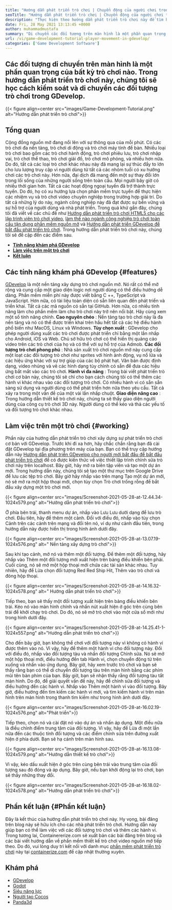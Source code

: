 ```yaml
---
title: "Hướng dẫn phát triển trò chơi | Chuyển động của người chơi trong GDevelop" 
seoTitle: "Hướng dẫn phát triển trò chơi | Chuyển động của người chơi trong GDevelop" 
description: "Thực hiện theo hướng dẫn phát triển trò chơi này để tìm hiểu về các chức năng trò chơi cơ bản. GDevelop là một phần mềm tạo trò chơi miễn phí để xây dựng và xuất bản các trò chơi." 
date: Fri, 28 May 2021 13:13:45 +0000
author: muhammadmustafa
summary: "Di chuyển các đối tượng trên màn hình là một phần quan trọng của bất kỳ trò chơi nào. Trong hướng dẫn phát triển trò chơi này, chúng tôi sẽ học cách kiểm soát và di chuyển các đối tượng trò chơi trong GDevelop." 
url: /vi/game-development-tutorial-player-movement-in-gdevelop/
categories: ['Game Development Software']
---
```


## Các đối tượng di chuyển trên màn hình là một phần quan trọng của bất kỳ trò chơi nào. Trong hướng dẫn phát triển trò chơi này, chúng tôi sẽ học cách kiểm soát và di chuyển các đối tượng trò chơi trong GDevelop.

{{< figure align=center src="images/Game-Development-Tutorial.png" alt="Hướng dẫn phát triển trò chơi">}}


## **Tổng quan** 
Cộng đồng nguồn mở đang nổi lên với sự thông qua của mỗi phút. Có các trò chơi đa nền tảng, trò chơi di động và trò chơi máy tính để bàn. Nhiều loại trò chơi bao gồm các trò chơi hành động, trò chơi phiêu lưu, trò chơi nhập vai, trò chơi thể thao, trò chơi giải đố, trò chơi mô phỏng, và nhiều hơn nữa. Do đó, tất cả các loại trò chơi khác nhau này đã mang lại sự thúc đẩy to lớn cho lưu lượng truy cập vì người dùng từ tất cả các nhóm tuổi có xu hướng chơi các trò chơi này.
Hơn nữa, đại dịch đã mang đến một sự thay đổi lớn trong lối sống của những người sống trên toàn cầu. Mọi người bây giờ có nhiều thời gian hơn. Tất cả các hoạt động ngoại tuyến đã trở thành trực tuyến. Do đó, họ có xu hướng lựa chọn phần mềm trực tuyến để thực hiện các nhiệm vụ và trò chơi video chuyên nghiệp trong trường hợp giải trí. Do tất cả những lý do này, ngành công nghiệp này đã đạt được sự bền vững và sự hỗ trợ của người dùng và nhà phát triển. Trong quá khứ gần đây, chúng tôi đã viết về các chủ đề như [Hướng dẫn phát triển trò chơi HTML5 cho các lập trình viên trò chơi video][1], [làm thế nào ngành công nghiệp trò chơi toàn cầu tận dụng phần mềm nguồn mở][2] và [Hướng dẫn phát triển GDevelop để bắt đầu phát triển trò chơi][3]. Trong hướng dẫn phát triển trò chơi này, chúng tôi sẽ đề cập đến các điểm sau.
* **[Tính năng khám phá GDevelop][4]** 
* **[Làm việc trên một trò chơi][5]** 
* **[Kết luận][6]** 

## Các tính năng khám phá GDevelop {#features}

[GDevelop][7] là một nền tảng xây dựng trò chơi nguồn mở. Nó rất có thể mở rộng và cung cấp một giao diện logic nơi người dùng có thể điều hướng dễ dàng. Phần mềm miễn phí này được viết bằng C ++, TypeScript và JavaScript. Hơn nữa, có tài liệu toàn diện có sẵn liên quan đến phát triển và triển khai. Tất cả các mã nguồn có sẵn tại GitHub. Hơn nữa, có nhiều tính năng làm cho phần mềm làm cho trò chơi này trở nên nổi bật. Hãy cùng xem một số tính năng chính.
**Cao nguyên chéo** : Nền tảng tạo trò chơi này là đa nền tảng và nó có thể được triển khai trên hầu hết tất cả các hệ điều hành phổ biến như MacOS, Linux và Windows.
**Tùy chọn xuất** : GDevelop cho phép người dùng xuất các trò chơi được phát triển chỉ bằng một lần nhấp cho Android, iOS và Web. Chủ sở hữu trò chơi có thể hiển thị quảng cáo video trên các trò chơi của họ và có thể với sự hỗ trợ của Admob.
**Các đối tượng trò chơi phong phú** : Nhà sản xuất trò chơi nguồn mở này cung cấp một loạt các đối tượng trò chơi như sprites với hình ảnh động, vụ nổ lửa và các hiệu ứng khác với sự trợ giúp của các bộ phát hạt. Văn bản được định dạng, video nhúng và vẽ các hình dạng tùy chỉnh có sẵn để đưa các hiệu ứng bắt mắt vào các trò chơi.
**Hành vi đa năng** : Trong bài viết phát triển trò chơi cơ bản này, chúng tôi sẽ chỉ cho bạn cách chúng tôi có thể thêm các hành vi khác nhau vào các đối tượng trò chơi. Có nhiều hành vi có sẵn sẵn sàng sử dụng và người dùng có thể phát triển hơn nữa theo yêu cầu. Tất cả xảy ra trong một vấn đề của một vài lần nhấp chuột.
**Giao diện nâng cao** : Trong hướng dẫn thiết kế trò chơi này, chúng ta sẽ thấy giao diện người dùng của công cụ trò chơi 3D này. Người dùng có thể kéo và thả các yếu tố và đối tượng trò chơi khác nhau.

## Làm việc trên một trò chơi {#working}

Phần này của hướng dẫn phát triển trò chơi xây dựng sự phát triển trò chơi cơ bản với GDevelop. Trước khi đi xa hơn, hãy chắc chắn rằng bạn đã cài đặt GDevelop tại địa phương trên máy của bạn.
Bạn có thể truy cập hướng dẫn này [Hướng dẫn phát triển GDevelop cho người mới bắt đầu để bắt đầu phát triển trò chơi][3] để có được kiến ​​thức về việc thiết lập trình chỉnh sửa trò chơi này trên localhost.
Bây giờ, hãy mở ra biên tập viên và tạo một dự án mới. Trong hướng dẫn này, chúng tôi sẽ tạo một thư mục trên Google Drive để lưu các tệp trò chơi. Bây giờ hãy nhấp vào trên mạng Tạo một dự án mới, nó sẽ mở ra một hộp thoại mới, chọn tùy chọn Trò chơi trống rỗng để bắt đầu xây dựng một trò chơi mới.

{{< figure align=center src="images/Screenshot-2021-05-28-at-12.44.34-1024x579.png" alt="Hướng dẫn phát triển trò chơi">}}

Ở phía bên trái, thanh menu dự án, nhấp vào Lưu Lưu dưới dạng để lưu trò chơi.
Đầu tiên, hãy để thêm một cảnh. Đối với điều đó, nhấp vào tùy chọn Cảnh trên các cảnh trên mạng và đổi tên nó, ví dụ như cảnh đầu tiên, trong hướng dẫn này được hiển thị trong hình ảnh dưới đây.

{{< figure align=center src="images/Screenshot-2021-05-28-at-13.07.19-1024x576.png" alt=" Nền tảng xây dựng trò chơi">}}

Sau khi tạo cảnh, mở nó và thêm một đối tượng. Để thêm một đối tượng, hãy nhấp vào Thêm một đối tượng mới xuất hiện trên bảng điều khiển bên phải. Cuối cùng, nó sẽ mở một hộp thoại mới chứa các tài sản khác nhau. Tuy nhiên, hãy để Lừa chọn đối tượng Red Red Ship Hit, Thêm vào trò chơi và đóng hộp thoại.

{{< figure align=center src="images/Screenshot-2021-05-28-at-14.16.32-1024x578.png" alt=" Hướng dẫn phát triển trò chơi">}}

Tiếp theo, bạn sẽ thấy một đối tượng xuất hiện trên bảng điều khiển bên trái. Kéo nó vào màn hình chính và nhấn nút xuất hiện ở góc trên cùng bên trái để khởi chạy trò chơi. Do đó, nó sẽ mở trò chơi vào một cửa sổ mới như trong hình dưới đây.

{{< figure align=center src="images/Screenshot-2021-05-28-at-14.25.41-1-1024x557.png" alt="Hướng dẫn phát triển trò chơi">}}

Cho đến bây giờ, bạn không thể chơi với đối tượng này vì không có hành vi được thêm vào nó. Vì vậy, hãy để thêm một hành vi cho đối tượng này. Đối với điều đó, nhấp vào đối tượng tàu và nhấn đối tượng Chỉnh sửa. Nó sẽ mở một hộp thoại mới, điều hướng đến tab Hành vi, chọn chuyển động từ trên xuống và nhấn vào ứng dụng. Bây giờ, hãy xem trước trò chơi và bạn sẽ thấy rằng bạn có thể di chuyển đối tượng tàu trên màn hình bằng các phím mũi tên bàn phím của bạn. Bây giờ, bạn sẽ nhận thấy rằng đối tượng tàu tắt màn hình. Do đó, để giải quyết vấn đề này, hãy để chỉnh sửa đối tượng và điều hướng đến các hành vi. Nhấp vào Thêm một hành vi vào đối tượng. Bây giờ, điều hướng đến tìm kiếm các hành vi mới, và tìm kiếm hành vi trên màn hình trên màn hình trong thanh tìm kiếm như trong hình ảnh dưới đây.

{{< figure align=center src="images/Screenshot-2021-05-28-at-16.02.19-1024x576.png" alt="Phát triển">}}

Tiếp theo, chọn nó và cài đặt nó vào dự án và nhấn áp dụng. Một điều nữa là điều chỉnh điểm trung tâm của đối tượng. Vì vậy, hãy để Lừa đi một lần nữa đến các thuộc tính đối tượng và các điểm chỉnh sửa trên đường xuất hiện ở phía dưới. Bạn sẽ hạ cánh trên màn hình sau.

{{< figure align=center src="images/Screenshot-2021-05-28-at-16.13.08-1024x579.png" alt="Hướng dẫn thiết kế trò chơi">}}

Vì vậy, kéo dấu xuất hiện ở góc trên cùng bên trái vào trung tâm của đối tượng sau đó đóng và áp dụng. Bây giờ, nếu bạn khởi động lại trò chơi, bạn sẽ thấy những thay đổi.

{{< figure align=center src="images/Screenshot-2021-05-28-at-16.18.02-1024x578.png" alt="Hướng dẫn phát triển trò chơi">}}


## Phần kết luận {#Phần kết luận}

Đây là kết thúc của hướng dẫn phát triển trò chơi này. Hy vọng, bài đăng trên blog này sẽ hữu ích cho các nhà phát triển trò chơi. Hướng dẫn này giúp bạn có thể làm việc với các đối tượng trò chơi và thêm các hành vi. Trong tương lai, Containererize.com sẽ xuất bản các bài đăng trên blog và các bài viết hướng dẫn về phần mềm thiết kế trò chơi video nguồn mở tiếp theo. Do đó, vui lòng duy trì kết nối với danh mục [phần mềm phát triển trò chơi][8] này tại [containerize.com][9] để cập nhật thường xuyên.

## Khám phá
  * [GDevelop][7]
  * [Godot][10]
  * [Siêu năng lực][11]
  * [Người tạo Cocos][12]
  * [Panda3d][13]



[1]: https://blog.containerize.com/2021/05/19/html5-game-development-tutorial-for-video-game-programmers/
[2]: https://blog.containerize.com/game-development-software/how-global-gaming-market-leveraging-open-source-software/
[3]: https://blog.containerize.com/game-development-software/vi/game-development-tutorial-player-movement-in-gdevelop/
[4]: #features
[5]: #working
[6]: #Conclusion
[7]: https://products.containerize.com/game-development-software/gdevelop/
[8]: https://products.containerize.com/game-development-software/
[9]: https://www.containerize.com/
[10]: https://products.containerize.com/game-development-software/godot/
[11]: https://products.containerize.com/game-development-software/superpowers/
[12]: https://products.containerize.com/game-development-software/cocos-creator/
[13]: https://products.containerize.com/game-development-software/panda3d/
